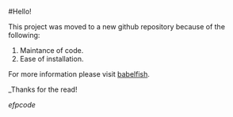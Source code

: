 #Hello!

This project was moved to a new github repository because of the
following:

1. Maintance of code.
2. Ease of installation.

For more information please visit [babelfish](https://github.com/efpcode/babelfish).

_Thanks for the read!

_efpcode_
